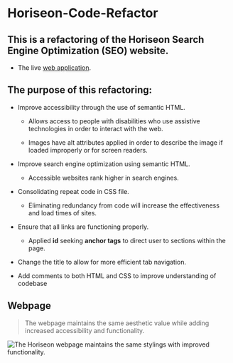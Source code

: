 # Horiseon-Code-Refactor

## This is a **refactoring** of the **Horiseon Search Engine Optimization (SEO)** website.

 * The live [web application](https://jeffmullen.github.io/horiseon-code-refactor/#search-engine-optimization).

## The purpose of this refactoring:

 * Improve accessibility through the use of semantic HTML.
 
    * Allows access to people with disabilities who use assistive technologies in order to interact with the web.

    * Images have alt attributes applied in order to describe the image if loaded improperly or for screen readers.

 * Improve search engine optimization using semantic HTML.

    * Accessible websites rank higher in search engines.

 * Consolidating repeat code in CSS file.

    * Eliminating redundancy from code will increase the effectiveness and load times of sites.

 * Ensure that all links are functioning properly.

    * Applied **id** seeking **anchor tags** to direct user to sections within the page.

 * Change the title to allow for more efficient tab navigation.

 * Add comments to both HTML and CSS to improve understanding of codebase

## Webpage

> The webpage maintains the same aesthetic value while adding increased accessibility and functionality.

![The Horiseon webpage maintains the same stylings with improved functionality.](./assets/images/horiseon-seo.png?raw=true)